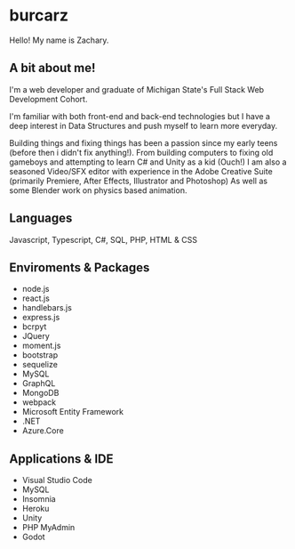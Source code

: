 # burcarz

Hello! My name is Zachary.

## A bit about me!

I'm a web developer and graduate of Michigan State's Full Stack Web Development Cohort.

I'm familiar with both front-end and back-end technologies but I have a deep interest in Data Structures and push myself to learn more everyday.

Building things and fixing things has been a passion since my early teens (before then i didn't fix anything!).
From building computers to fixing old gameboys and attempting to learn C# and Unity as a kid (Ouch!)
I am also a seasoned Video/SFX editor with experience in the Adobe Creative Suite (primarily Premiere, After Effects, Illustrator and Photoshop)
As well as some Blender work on physics based animation.

## Languages

Javascript, Typescript, C#, SQL, PHP, HTML & CSS

## Enviroments & Packages

- node.js
- react.js
- handlebars.js
- express.js
- bcrpyt
- JQuery
- moment.js
- bootstrap
- sequelize
- MySQL
- GraphQL
- MongoDB
- webpack
- Microsoft Entity Framework
- .NET
- Azure.Core

## Applications & IDE

- Visual Studio Code
- MySQL
- Insomnia
- Heroku
- Unity
- PHP MyAdmin
- Godot
